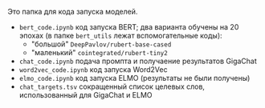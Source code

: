 Это папка для кода запуска моделей.

- `bert_code.ipynb` код запуска BERT; два варианта обучены на 20 эпохах (в папке `bert_utils` лежат вспомогательные коды):
    * "большой" `DeepPavlov/rubert-base-cased`
    * "маленький" `cointegrated/rubert-tiny2`
- `chat_code.ipynb` подача промпта и получаение результатов GigaChat
- `word2vec_code.ipynb` код запуска Word2Vec
- `elmo_code.ipynb` код запуска ELMO (результаты не были получены)
- `chat_targets.tsv` сокращенный список целевых слов, использованный для GigaChat и ELMO
